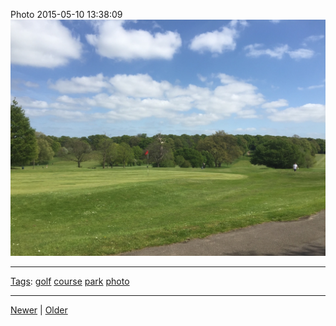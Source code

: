 <!--
title: Photo 2015-05-10 13
date: 2020-06-28T14:49:39.886Z
tags: golf, course, park, photo
-->




Photo 2015-05-10 13:38:09
![](118606393777-0.jpg)

<!--BOTTOM-POST-NAVIGATION-->
---

[Tags](tags.md): [golf](tag-golf.md) [course](tag-course.md) [park](tag-park.md) [photo](tag-photo.md)

---

[Newer](118442390582.md) | [Older](118940051457.md)